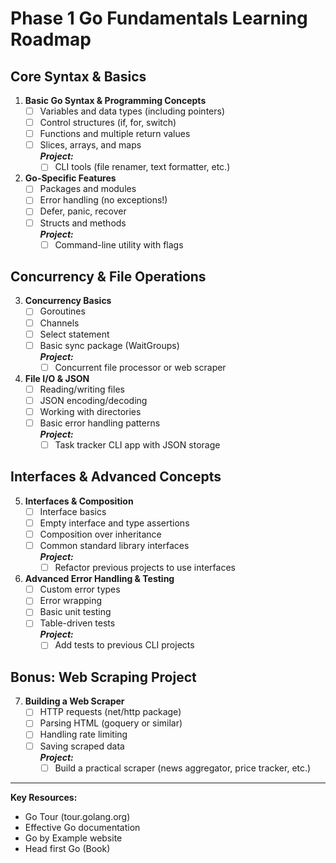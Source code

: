 # Phase 1 Go Fundamentals Learning Roadmap

## Core Syntax & Basics

1. **Basic Go Syntax & Programming Concepts**
   - [ ] Variables and data types (including pointers)
   - [ ] Control structures (if, for, switch)
   - [ ] Functions and multiple return values
   - [ ] Slices, arrays, and maps<br>
         ***Project:***
     - [ ] CLI tools (file renamer, text formatter, etc.)

2. **Go-Specific Features**
   - [ ] Packages and modules
   - [ ] Error handling (no exceptions!)
   - [ ] Defer, panic, recover
   - [ ] Structs and methods<br>
         ***Project:***
     - [ ] Command-line utility with flags

## Concurrency & File Operations

3. **Concurrency Basics**
   - [ ] Goroutines
   - [ ] Channels
   - [ ] Select statement
   - [ ] Basic sync package (WaitGroups)<br>
         ***Project:***
     - [ ] Concurrent file processor or web scraper

4. **File I/O & JSON**
   - [ ] Reading/writing files
   - [ ] JSON encoding/decoding
   - [ ] Working with directories
   - [ ] Basic error handling patterns<br>
         ***Project:***
     - [ ] Task tracker CLI app with JSON storage

## Interfaces & Advanced Concepts

5. **Interfaces & Composition**
   - [ ] Interface basics
   - [ ] Empty interface and type assertions
   - [ ] Composition over inheritance
   - [ ] Common standard library interfaces<br>
         ***Project:***
     - [ ] Refactor previous projects to use interfaces

6. **Advanced Error Handling & Testing**
   - [ ] Custom error types
   - [ ] Error wrapping
   - [ ] Basic unit testing
   - [ ] Table-driven tests<br>
         ***Project:***
     - [ ] Add tests to previous CLI projects

## Bonus: Web Scraping Project
7. **Building a Web Scraper**
   - [ ] HTTP requests (net/http package)
   - [ ] Parsing HTML (goquery or similar)
   - [ ] Handling rate limiting
   - [ ] Saving scraped data<br>
         ***Project:***
     - [ ] Build a practical scraper (news aggregator, price tracker, etc.)
---

**Key Resources:**
- Go Tour (tour.golang.org)
- Effective Go documentation
- Go by Example website
- Head first Go (Book)
